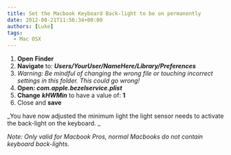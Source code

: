 ```yaml
---
title: Set the Macbook Keyboard Back-light to be on permanently
date: 2012-08-21T11:56:34+00:00
authors: [Luke]
tags:
  - Mac OSX
---
```

<ol start="1">
  <li>
    <strong>Open</strong> <strong>Finder</strong>
  </li>
  <li>
    <strong>Navigate</strong> to: <strong><em>Users/YourUser/NameHere/Library/Preferences</em></strong>
  </li>
  <li>
    <em>Warning: Be mindful of changing the wrong file or touching incorrect settings in this folder. This could go wrong!</em>
  </li>
  <li>
    <strong>Open<em>: com.apple.bezelservice.plist</em></strong>
  </li>
  <li>
    <strong>Change</strong> <strong><em>kHWMin</em></strong> to have a value of: <strong>1</strong>
  </li>
  <li>
    Close and <strong>save</strong>
  </li>
</ol>

_You have now adjusted the minimum light the light sensor needs to activate the back-light on the keyboard. _

_Note: Only valid for Macbook Pros, normal Macbooks do not contain keyboard back-lights._